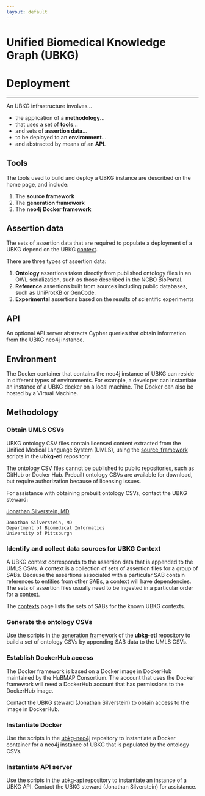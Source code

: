 ```yaml
---
layout: default
---
```


# Unified Biomedical Knowledge Graph (UBKG) 
# Deployment

---

An UBKG infrastructure involves...
- the application of a **methodology**...
- that uses a set of **tools**...
- and sets of **assertion data**...
- to be deployed to an **environment**...
- and abstracted by means of an **API**.

## Tools
The tools used to build and deploy a UBKG instance are described on the home page, and include:
1. The **source framework** 
2. The **generation framework**
3. The **neo4j Docker framework**

## Assertion data
The sets of assertion data that are required to populate a deployment of a UBKG depend on the UBKG [context](/context).

There are three types of assertion data:
1. **Ontology** assertions taken directly from published ontology files in an OWL serialization, such as those described in the NCBO BioPortal.
2. **Reference** assertions built from sources including public databases, such as UniProtKB or GenCode.
3. **Experimental** assertions based on the results of scientific experiments

## API
An optional API server abstracts Cypher queries that obtain information from the UBKG neo4j instance.

## Environment
The Docker container that contains the neo4j instance of UBKG can reside in different types of environments.
For example, a developer can instantiate an instance of a UBKG docker on a local machine. 
The Docker can also be hosted by a Virtual Machine.

## Methodology

### Obtain UMLS CSVs
UBKG ontology CSV files contain licensed content extracted from the Unified Medical Language System (UMLS),
using the [source_framework](https://github.com/x-atlas-consortia/ubkg-etl/tree/main/source_framework) scripts in the **ubkg-etl** repository.

The ontology CSV files cannot be published to public repositories, such as GitHub or Docker Hub. 
Prebuilt ontology CSVs are available for download, but require authorization because of licensing issues.

For assistance with obtaining prebuilt ontology CSVs, contact the UBKG steward:

  [Jonathan Silverstein, MD](mailto:j.c.s@pitt.edu)

      
    Jonathan Silverstein, MD
    Department of Biomedical Informatics
    University of Pittsburgh


### Identify and collect data sources for UBKG Context

A UBKG context corresponds to the assertion data that is appended to the UMLS CSVs.
A context is a collection of sets of assertion files for a group of SABs. Because the assertions associated with a particular SAB
contain references to entities from other SABs, a context will have dependencies. The sets of assertion files usually
need to be ingested in a particular order for a context.

The [contexts](/contexts) page lists the sets of SABs for the known UBKG contexts.

### Generate the ontology CSVs

Use the scripts in the [generation framework](https://github.com/x-atlas-consortia/ubkg-etl/tree/main/generation_framework) of the **ubkg-etl** repository to build a set of ontology CSVs by appending SAB data to the UMLS CSVs.

### Establish DockerHub access

The Docker framework is based on a Docker image in DockerHub maintained by the HuBMAP Consortium.
The account that uses the Docker framework will need a DockerHub account that has permissions to the DockerHub image.

Contact the UBKG steward (Jonathan Silverstein) to obtain access to the image in DockerHub.

### Instantiate Docker
Use the scripts in the [ubkg-neo4j](https://github.com/x-atlas-consortia/ubkg-neo4j) repository to instantiate a Docker container
for a neo4j instance of UBKG that is populated by the ontology CSVs.

### Instantiate API server
Use the scripts in the [ubkg-api](https://github.com/x-atlas-consortia/ubkg-api) repository to instantiate an instance of
a UBKG API. Contact the UBKG steward (Jonathan Silverstein) for assistance.

